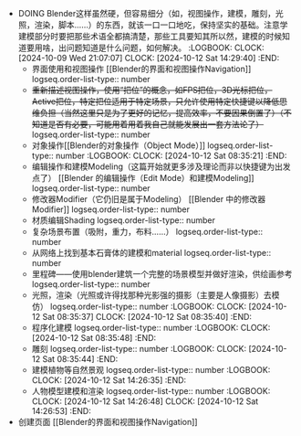 - DOING Blender这样虽然硬，但容易细分（如，视图操作，建模，雕刻，光照，渲染，脚本……）的东西，就该一口一口地吃，保持坚实的基础。注意学建模部分时要把那些术语全都搞清楚，那些工具要知其所以然，建模的时候知道要用啥，出问题知道是什么问题，如何解决。
  :LOGBOOK:
  CLOCK: [2024-10-09 Wed 21:07:07]
  CLOCK: [2024-10-12 Sat 14:29:40]
  :END:
	- 界面使用和视图操作 [[Blender的界面和视图操作Navigation]]
	  logseq.order-list-type:: number
	- ~~重新描述视图操作，使用“把位”的概念，如FPS把位，3D光标把位，Active把位，特定把位适用于特定场景，只允许使用特定快捷键以降低思维负担（当然这里只是为了更好的记忆，提高效率，不要因果倒置了）（不知道是否有必要，可能用着用着我自己就能发展出一套方法论了）~~
	  logseq.order-list-type:: number
	- 对象操作[[Blender的对象操作（Object Mode）]]
	  logseq.order-list-type:: number
	  :LOGBOOK:
	  CLOCK: [2024-10-12 Sat 08:35:21]
	  :END:
	- 编辑操作和建模Modeling（这篇开始就更多涉及理论而非以快捷键为出发点了） [[Blender 的编辑操作（Edit Mode）和建模Modeling]]
	  logseq.order-list-type:: number
	- 修改器Modifier（它仍旧是属于Modeling） [[Blender 中的修改器Modifier]]
	  logseq.order-list-type:: number
	- 材质编辑Shading
	  logseq.order-list-type:: number
	- 复杂场景布置（吸附，重力，布料……）
	  logseq.order-list-type:: number
	- 从网络上找到基本石膏体的建模和material
	  logseq.order-list-type:: number
	- 里程碑——使用blender建筑一个完整的场景模型并做好渲染，供绘画参考
	  logseq.order-list-type:: number
	- 光照，渲染（光照或许得找那种光影强的摄影（主要是人像摄影）去模仿）
	  logseq.order-list-type:: number
	  :LOGBOOK:
	  CLOCK: [2024-10-12 Sat 08:35:37]
	  CLOCK: [2024-10-12 Sat 08:35:40]
	  :END:
	- 程序化建模
	  logseq.order-list-type:: number
	  :LOGBOOK:
	  CLOCK: [2024-10-12 Sat 08:35:48]
	  :END:
	- 雕刻
	  logseq.order-list-type:: number
	  :LOGBOOK:
	  CLOCK: [2024-10-12 Sat 08:35:44]
	  :END:
	- 建模植物等自然景观
	  logseq.order-list-type:: number
	  :LOGBOOK:
	  CLOCK: [2024-10-12 Sat 14:26:35]
	  :END:
	- 人物模型建模和渲染
	  logseq.order-list-type:: number
	  :LOGBOOK:
	  CLOCK: [2024-10-12 Sat 14:26:48]
	  CLOCK: [2024-10-12 Sat 14:26:53]
	  :END:
- 创建页面 [[Blender的界面和视图操作Navigation]]